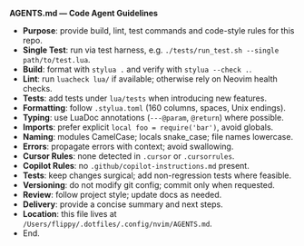 **AGENTS.md — Code Agent Guidelines**

- **Purpose**: provide build, lint, test commands and code-style rules for this repo.
- **Single Test**: run via test harness, e.g. `./tests/run_test.sh --single path/to/test.lua`.
- **Build**: format with `stylua .` and verify with `stylua --check .`.
- **Lint**: run `luacheck lua/` if available; otherwise rely on Neovim health checks.
- **Tests**: add tests under `lua/tests` when introducing new features.
- **Formatting**: follow `.stylua.toml` (160 columns, spaces, Unix endings).
- **Typing**: use LuaDoc annotations (`---@param`, `@return`) where possible.
- **Imports**: prefer explicit `local foo = require('bar')`, avoid globals.
- **Naming**: modules CamelCase; locals snake_case; file names lowercase.
- **Errors**: propagate errors with context; avoid swallowing.
- **Cursor Rules**: none detected in `.cursor` or `.cursorrules`.
- **Copilot Rules**: no `.github/copilot-instructions.md` present.
- **Tests**: keep changes surgical; add non-regression tests where feasible.
- **Versioning**: do not modify git config; commit only when requested.
- **Review**: follow project style; update docs as needed.
- **Delivery**: provide a concise summary and next steps.
- **Location**: this file lives at `/Users/flippy/.dotfiles/.config/nvim/AGENTS.md`.
- End.